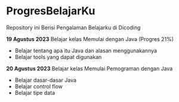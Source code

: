 # ProgresBelajarKu
Repository ini Berisi Pengalaman Belajarku di Dicoding

**19 Agustus 2023**
Belajar kelas Memulai dengan Java (Progres 21%)
* Belajar tentang apa itu Java dan alasan menggunakannya
* Belajar tools yang dapat digunakan 

**20 Agustus 2023**
Belajar kelas Memulai Pemograman dengan Java
* Belajar dasar-dasar Java
* Belajar control flow
* Belajar tipe data
